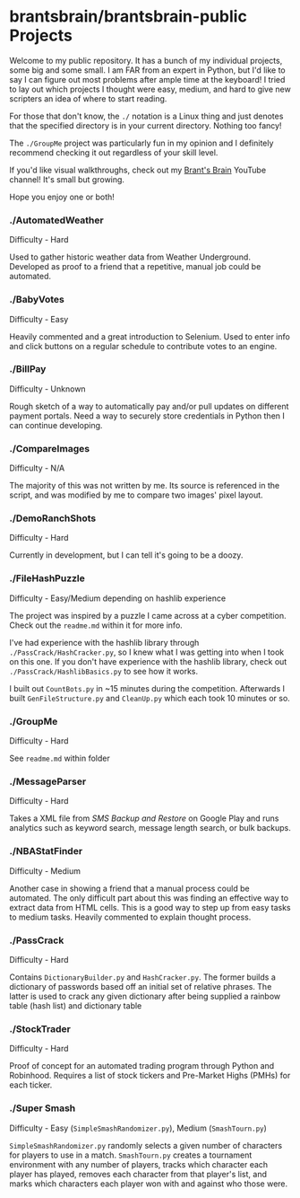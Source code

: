 # brantsbrain/brantsbrain-public Projects

Welcome to my public repository. It has a bunch of my individual projects, some big and some small. I am FAR from an expert in Python, but I'd like to say I can figure out most problems after ample time at the keyboard! I tried to lay out which projects I thought were easy, medium, and hard to give new scripters an idea of where to start reading.

For those that don't know, the `./` notation is a Linux thing and just denotes that the specified directory is in your current directory. Nothing too fancy!

The `./GroupMe` project was particularly fun in my opinion and I definitely recommend checking it out regardless of your skill level.

If you'd like visual walkthroughs, check out my [Brant's Brain](https://www.youtube.com/channel/UC3QJF0KmLRIlfztOt06xXBQ) YouTube channel! It's small but growing.

Hope you enjoy one or both!

### ./AutomatedWeather

Difficulty - Hard

Used to gather historic weather data from Weather Underground. Developed as proof to a friend that a repetitive, manual job could be automated.

### ./BabyVotes

Difficulty - Easy

Heavily commented and a great introduction to Selenium. Used to enter info and click buttons on a regular schedule to contribute votes to an engine.

### ./BillPay

Difficulty - Unknown

Rough sketch of a way to automatically pay and/or pull updates on different payment portals. Need a way to securely store credentials in Python then I can continue developing.

### ./CompareImages

Difficulty - N/A

The majority of this was not written by me. Its source is referenced in the script, and was modified by me to compare two images' pixel layout.

### ./DemoRanchShots

Difficulty - Hard

Currently in development, but I can tell it's going to be a doozy.

### ./FileHashPuzzle

Difficulty - Easy/Medium depending on hashlib experience

The project was inspired by a puzzle I came across at a cyber competition. Check out the `readme.md` within it for more info.

I've had experience with the hashlib library through `./PassCrack/HashCracker.py`, so I knew what I was getting into when I took on this one. If you don't have experience with the hashlib library, check out `./PassCrack/HashlibBasics.py` to see how it works.

I built out `CountBots.py` in ~15 minutes during the competition. Afterwards I built `GenFileStructure.py` and `CleanUp.py` which each took 10 minutes or so.

### ./GroupMe

Difficulty - Hard

See `readme.md` within folder

### ./MessageParser

Difficulty - Hard

Takes a XML file from *SMS Backup and Restore* on Google Play and runs analytics such as keyword search, message length search, or bulk backups.

### ./NBAStatFinder

Difficulty - Medium

Another case in showing a friend that a manual process could be automated. The only difficult part about this was finding an effective way to extract data from HTML cells. This is a good way to step up from easy tasks to medium tasks. Heavily commented to explain thought process.

### ./PassCrack

Difficulty - Hard

Contains `DictionaryBuilder.py` and `HashCracker.py`. The former builds a dictionary of passwords based off an initial set of relative phrases. The latter is used to crack any given dictionary after being supplied a rainbow table (hash list) and dictionary table

### ./StockTrader

Difficulty - Hard

Proof of concept for an automated trading program through Python and Robinhood. Requires a list of stock tickers and Pre-Market Highs (PMHs) for each ticker.

### ./Super Smash

Difficulty - Easy (`SimpleSmashRandomizer.py`), Medium (`SmashTourn.py`)

`SimpleSmashRandomizer.py` randomly selects a given number of characters for players to use in a match. `SmashTourn.py` creates a tournament environment with any number of players, tracks which character each player has played, removes each character from that player's list, and marks which characters each player won with and against who those were.
